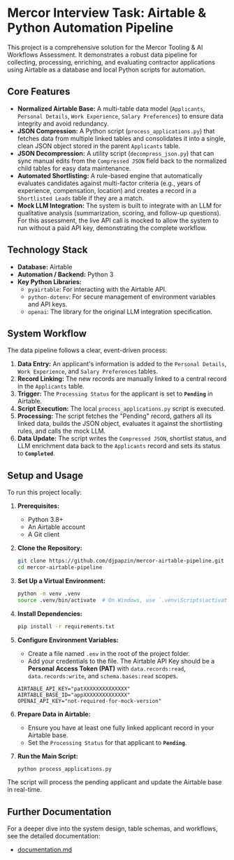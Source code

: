# Mercor Interview Task: Airtable & Python Automation Pipeline

This project is a comprehensive solution for the Mercor Tooling & AI Workflows Assessment. It demonstrates a robust data pipeline for collecting, processing, enriching, and evaluating contractor applications using Airtable as a database and local Python scripts for automation.

## Core Features

-   **Normalized Airtable Base:** A multi-table data model (`Applicants`, `Personal Details`, `Work Experience`, `Salary Preferences`) to ensure data integrity and avoid redundancy.
-   **JSON Compression:** A Python script (`process_applications.py`) that fetches data from multiple linked tables and consolidates it into a single, clean JSON object stored in the parent `Applicants` table.
-   **JSON Decompression:** A utility script (`decompress_json.py`) that can sync manual edits from the `Compressed JSON` field back to the normalized child tables for easy data maintenance.
-   **Automated Shortlisting:** A rule-based engine that automatically evaluates candidates against multi-factor criteria (e.g., years of experience, compensation, location) and creates a record in a `Shortlisted Leads` table if they are a match.
-   **Mock LLM Integration:** The system is built to integrate with an LLM for qualitative analysis (summarization, scoring, and follow-up questions). For this assessment, the live API call is mocked to allow the system to run without a paid API key, demonstrating the complete workflow.

## Technology Stack

-   **Database:** Airtable
-   **Automation / Backend:** Python 3
-   **Key Python Libraries:**
    -   `pyairtable`: For interacting with the Airtable API.
    -   `python-dotenv`: For secure management of environment variables and API keys.
    -   `openai`: The library for the original LLM integration specification.

## System Workflow

The data pipeline follows a clear, event-driven process:

1.  **Data Entry:** An applicant's information is added to the `Personal Details`, `Work Experience`, and `Salary Preferences` tables.
2.  **Record Linking:** The new records are manually linked to a central record in the `Applicants` table.
3.  **Trigger:** The `Processing Status` for the applicant is set to **`Pending`** in Airtable.
4.  **Script Execution:** The local `process_applications.py` script is executed.
5.  **Processing:** The script fetches the "Pending" record, gathers all its linked data, builds the JSON object, evaluates it against the shortlisting rules, and calls the mock LLM.
6.  **Data Update:** The script writes the `Compressed JSON`, shortlist status, and LLM enrichment data back to the `Applicants` record and sets its status to **`Completed`**.

## Setup and Usage

To run this project locally:

1.  **Prerequisites:**
    -   Python 3.8+
    -   An Airtable account
    -   A Git client

2.  **Clone the Repository:**
    ```bash
    git clone https://github.com/djpapzin/mercor-airtable-pipeline.git
    cd mercor-airtable-pipeline
    ```

3.  **Set Up a Virtual Environment:**
    ```bash
    python -m venv .venv
    source .venv/bin/activate  # On Windows, use `.venv\Scripts\activate`
    ```

4.  **Install Dependencies:**
    ```bash
    pip install -r requirements.txt
    ```

5.  **Configure Environment Variables:**
    -   Create a file named `.env` in the root of the project folder.
    -   Add your credentials to the file. The Airtable API Key should be a **Personal Access Token (PAT)** with `data.records:read`, `data.records:write`, and `schema.bases:read` scopes.
    ```
    AIRTABLE_API_KEY="patXXXXXXXXXXXXXX"
    AIRTABLE_BASE_ID="appXXXXXXXXXXXXXX"
    OPENAI_API_KEY="not-required-for-mock-version"
    ```

6.  **Prepare Data in Airtable:**
    -   Ensure you have at least one fully linked applicant record in your Airtable base.
    -   Set the `Processing Status` for that applicant to **`Pending`**.

7.  **Run the Main Script:**
    ```bash
    python process_applications.py
    ```

The script will process the pending applicant and update the Airtable base in real-time.

## Further Documentation

For a deeper dive into the system design, table schemas, and workflows, see the detailed documentation:

- [documentation.md](https://github.com/djpapzin/mercor-airtable-pipeline/blob/main/documentation.md)
